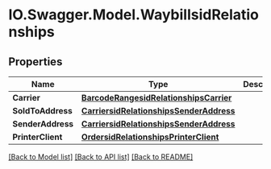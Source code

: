 # IO.Swagger.Model.WaybillsidRelationships
## Properties

Name | Type | Description | Notes
------------ | ------------- | ------------- | -------------
**Carrier** | [**BarcodeRangesidRelationshipsCarrier**](BarcodeRangesidRelationshipsCarrier.md) |  | [optional] 
**SoldToAddress** | [**CarriersidRelationshipsSenderAddress**](CarriersidRelationshipsSenderAddress.md) |  | [optional] 
**SenderAddress** | [**CarriersidRelationshipsSenderAddress**](CarriersidRelationshipsSenderAddress.md) |  | [optional] 
**PrinterClient** | [**OrdersidRelationshipsPrinterClient**](OrdersidRelationshipsPrinterClient.md) |  | [optional] 

[[Back to Model list]](../README.md#documentation-for-models) [[Back to API list]](../README.md#documentation-for-api-endpoints) [[Back to README]](../README.md)

